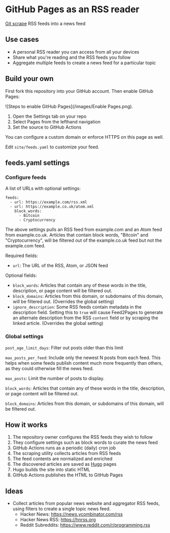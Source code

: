 # GitHub Pages as an RSS reader

[Git scrape](https://simonwillison.net/2020/Oct/9/git-scraping/) RSS feeds into a news feed


## Use cases

* A personal RSS reader you can access from all your devices
* Share what you're reading and the RSS feeds you follow
* Aggregate multiple feeds to create a news feed for a particular topic


## Build your own

First fork this repository into your GitHub account.
Then enable GitHub Pages:

![Steps to enable GitHub Pages](/images/Enable Pages.png).

1. Open the Settings tab on your repo
2. Select Pages from the lefthand navigation
3. Set the source to GitHub Actions

You can configure a custom domain or enforce HTTPS on this page as well.

Edit `site/feeds.yaml` to customize your feed.


## feeds.yaml settings


### Configure feeds

A list of URLs with optional settings:

```
feeds:
  - url: https://example.com/rss.xml
  - url: https://example.co.uk/atom.xml
    block_words:
      - Bitcoin
      - Cryptocurrency
```

The above settings pulls an RSS feed from example.com and an Atom feed from example.co.uk.
Articles that contain block words, "Bitcoin" and "Cryptocurrency", will be filtered out of the example.co.uk feed but not the example.com feed.

Required fields:
* `url`: The URL of the RSS, Atom, or JSON feed

Optional fields:
* `block_words`: Articles that contain any of these words in the title, description, or page content will be filtered out.
* `block_domains`: Articles from this domain, or subdomains of this domain, will be filtered out. (Overrides the global setting)
* `ignore_description`: Some RSS feeds contain metadata in the description field. Setting this to `true` will cause Feed2Pages to generate an alternate description from the RSS `content` field or by scraping the linked article. (Overrides the global setting)


### Global settings

`post_age_limit_days`: Filter out posts older than this limit

`max_posts_per_feed`: Include only the newest N posts from each feed. This helps when some feeds publish content much more frequently than others, as they could otherwise fill the news feed.

`max_posts`: Limit the number of posts to display.

`block_words`: Articles that contain any of these words in the title, description, or page content will be filtered out.

`block_domains`: Articles from this domain, or subdomains of this domain, will be filtered out.

## How it works

1. The repository owner configures the RSS feeds they wish to follow
2. They configure settings such as block words to curate the news feed
3. GitHub Actions runs as a periodic (daily) cron job
4. The scraping utility collects articles from RSS feeds
5. The feed contents are normalized and enriched
6. The discovered articles are saved as [Hugo](https://gohugo.io/) pages
7. Hugo builds the site into static HTML
8. GitHub Actions publishes the HTML to GitHub Pages


## Ideas

* Collect articles from popular news website and aggregator RSS feeds, using filters to create a single topic news feed.
  * Hacker News: https://news.ycombinator.com/rss
  * Hacker News RSS: https://hnrss.org
  * Reddit Subreddits: https://www.reddit.com/r/programming.rss

